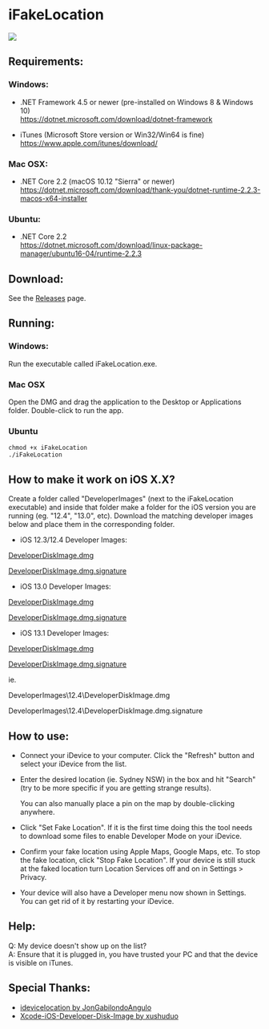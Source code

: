 # iFakeLocation

![](https://i.imgur.com/ELFifkA.png)

## Requirements:
### Windows:
* .NET Framework 4.5 or newer (pre-installed on Windows 8 & Windows 10)  
  https://dotnet.microsoft.com/download/dotnet-framework

* iTunes (Microsoft Store version or Win32/Win64 is fine)  
  https://www.apple.com/itunes/download/
  
### Mac OSX:
* .NET Core 2.2 (macOS 10.12 "Sierra" or newer)  
  https://dotnet.microsoft.com/download/thank-you/dotnet-runtime-2.2.3-macos-x64-installer

### Ubuntu:
* .NET Core 2.2  
  https://dotnet.microsoft.com/download/linux-package-manager/ubuntu16-04/runtime-2.2.3
  
## Download:
See the [Releases](https://github.com/master131/iFakeLocation/releases) page.

## Running:
### Windows:
Run the executable called iFakeLocation.exe.

### Mac OSX
Open the DMG and drag the application to the Desktop or Applications folder. Double-click to run the app.

### Ubuntu
```
chmod +x iFakeLocation
./iFakeLocation
```

## How to make it work on iOS X.X?

Create a folder called "DeveloperImages" (next to the iFakeLocation executable) and inside that folder make a folder for the iOS version you are running (eg. "12.4", "13.0", etc). Download the matching developer images below and place them in the corresponding folder.

* iOS 12.3/12.4 Developer Images:

[DeveloperDiskImage.dmg](https://github.com/xushuduo/Xcode-iOS-Developer-Disk-Image/raw/master/Developer%20Disk%20Image/12.3%20(16F148)/DeveloperDiskImage.dmg)

[DeveloperDiskImage.dmg.signature](https://github.com/xushuduo/Xcode-iOS-Developer-Disk-Image/raw/master/Developer%20Disk%20Image/12.3%20(16F148)/DeveloperDiskImage.dmg.signature)

* iOS 13.0 Developer Images:

[DeveloperDiskImage.dmg](https://github.com/xushuduo/Xcode-iOS-Developer-Disk-Image/raw/master/Developer%20Disk%20Image/13.0%20(17A5565b)/DeveloperDiskImage.dmg)

[DeveloperDiskImage.dmg.signature](https://github.com/xushuduo/Xcode-iOS-Developer-Disk-Image/raw/master/Developer%20Disk%20Image/13.0%20(17A5565b)/DeveloperDiskImage.dmg.signature)

* iOS 13.1 Developer Images:

[DeveloperDiskImage.dmg](https://github.com/xushuduo/Xcode-iOS-Developer-Disk-Image/raw/master/Developer%20Disk%20Image/13.1%20(17A844)/DeveloperDiskImage.dmg)

[DeveloperDiskImage.dmg.signature](https://github.com/xushuduo/Xcode-iOS-Developer-Disk-Image/raw/master/Developer%20Disk%20Image/13.1%20(17A844)/DeveloperDiskImage.dmg.signature)

ie.

DeveloperImages\12.4\DeveloperDiskImage.dmg

DeveloperImages\12.4\DeveloperDiskImage.dmg.signature

## How to use:
* Connect your iDevice to your computer. Click the "Refresh" button and select your iDevice from the list.

* Enter the desired location (ie. Sydney NSW) in the box and hit "Search" (try to be
  more specific if you are getting strange results).

  You can also manually place a pin on the map by double-clicking anywhere.

* Click "Set Fake Location". If it is the first time doing this the tool
  needs to download some files to enable Developer Mode on your iDevice.

* Confirm your fake location using Apple Maps, Google Maps, etc. To stop the fake location,
  click "Stop Fake Location". If your device is still stuck at the faked location
  turn Location Services off and on in Settings > Privacy.

* Your device will also have a Developer menu now shown in Settings. You can get rid of it 
  by restarting your iDevice.

## Help:
Q: My device doesn't show up on the list?  
A: Ensure that it is plugged in, you have trusted your PC and that the device is visible on iTunes.

## Special Thanks:
* [idevicelocation by JonGabilondoAngulo](https://github.com/JonGabilondoAngulo/idevicelocation)
* [Xcode-iOS-Developer-Disk-Image by xushuduo](https://github.com/xushuduo/Xcode-iOS-Developer-Disk-Image/)
